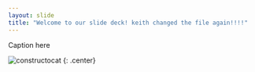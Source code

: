 ```yaml
---
layout: slide
title: "Welcome to our slide deck! keith changed the file again!!!!"
---
```


Caption here

![constructocat](https://octodex.github.com/images/constructocat2.jpg)
{: .center}
